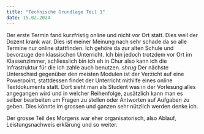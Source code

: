 ```yaml
---
title: "Technische Grundlage Teil 1"
date: 15.02.2024
---
```


Der erste Termin fand kurzfristig online und nicht vor Ort statt. Dies weil der Dozent krank war.
Dies ist meiner Meinung nach sehr schade da so alle Termine nur online stattfinden. Ich gehöre da zur alten Schule und bevorzuge den klassischen Unterricht.
Ich bin jedoch trotzdem vor Ort im Klassenzimmer, schliesslich bin ich eh in Chur also kann ich die Infrastruktur für die ich zahle auch benutzen. *shrug* Der nächste Unterschied gegenüber den meisten Modulen ist der Verzicht auf eine Powerpoint, stattdessen findet der Unterricht mithilfe eines online Textdokuments statt. Dort sieht man als Student was in der Vorlesung alles angegangen wird und in welcher Reihenfolge, zusätzlich kann man es selber bearbeiten um Fragen zu stellen oder Antworten auf Aufgaben zu geben. Dies könnte im grossen und ganzen sehr nützlich werden denke ich. 

Der grosse Teil des Morgens war eher organisatorisch, also Ablauf, Leistungsnachweis erklärung und so weiter. 
